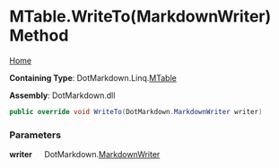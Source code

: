 # MTable\.WriteTo\(MarkdownWriter\) Method

[Home](../../../../README.md)

**Containing Type**: DotMarkdown\.Linq\.[MTable](../README.md)

**Assembly**: DotMarkdown\.dll

```csharp
public override void WriteTo(DotMarkdown.MarkdownWriter writer)
```

### Parameters

**writer** &emsp; DotMarkdown\.[MarkdownWriter](../../../MarkdownWriter/README.md)